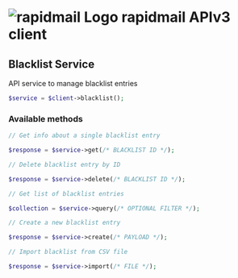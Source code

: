 # ![rapidmail Logo](https://avatars0.githubusercontent.com/u/25850436?v=3&s=50 "rapidmail Logo") rapidmail APIv3 client

## Blacklist Service

API service to manage blacklist entries

```php
$service = $client->blacklist();
```

###  Available methods
```php
// Get info about a single blacklist entry

$response = $service->get(/* BLACKLIST ID */);

// Delete blacklist entry by ID

$response = $service->delete(/* BLACKLIST ID */);

// Get list of blacklist entries

$collection = $service->query(/* OPTIONAL FILTER */);

// Create a new blacklist entry

$response = $service->create(/* PAYLOAD */);

// Import blacklist from CSV file

$response = $service->import(/* FILE */);
```
